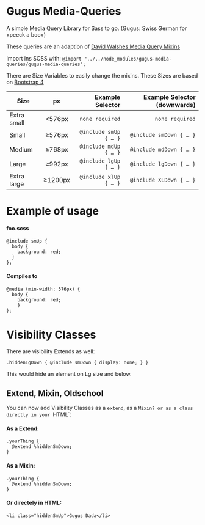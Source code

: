 # Gugus Media-Queries
A simple Media Query Library for Sass to go. (Gugus: Swiss German for «peeck a boo»)

These queries are an adaption of [David Walshes Media Query Mixins](https://davidwalsh.name/write-media-queries-sass)

Import ins SCSS with: `@import "../../node_modules/gugus-media-queries/gugus-media-queries";`

There are Size Variables to easily change the mixins. These Sizes are based on [Bootstrap 4](https://getbootstrap.com/docs/4.0/layout/grid/#grid-options)

| Size           | px      | Example Selector      | Example Selector (downwards) |
| -------------- |:-------:| ---------------------:| ----------------------------:|
| Extra small    | <576px  | `none required`       | `none required`      |
| Small          | ≥576px  | `@include smUp { … }` | `@include smDown { … }`      |
| Medium         | ≥768px  | `@include mdUp { … }` | `@include mdDown { … }`      |
| Large          | ≥992px  | `@include lgUp { … }` | `@include lgDown { … }`      |
| Extra large    | ≥1200px | `@include xlUp { … }` | `@include XLDown { … }`      |


# Example of usage

#### foo.scss
```
@include smUp {
  body {
    background: red;
  }
};
```
#### Compiles to
```
@media (min-width: 576px) {
  body {
    background: red;
    }
};
```

# Visibility Classes
There are visibility Extends as well:
```
.hiddenLgDown { @include smDown { display: none; } }
```
This would hide an element on Lg size and below.


## Extend, Mixin, Oldschool
You can now add Visibility Classes as a `extend`, as a `Mixin? or as a class directly in your `HTML`:

#### As a Extend:

```
.yourThing {
  @extend %hiddenSmDown;
}
```

#### As a Mixin:
```
.yourThing {
  @extend %hiddenSmDown;
}
```

#### Or directely in HTML:

```
<li class="hiddenSmUp">Gugus Dada</li>
```
